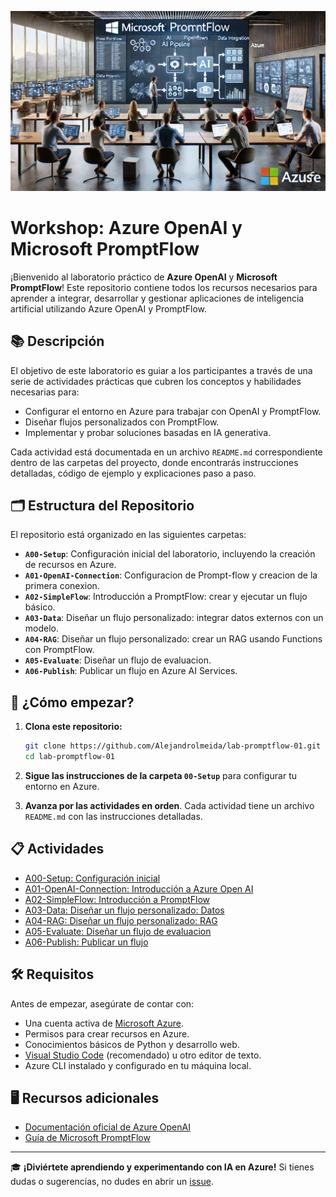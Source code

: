 ![Workshop Azure OpenAI](data/media.webp)


# Workshop: Azure OpenAI y Microsoft PromptFlow

¡Bienvenido al laboratorio práctico de **Azure OpenAI** y **Microsoft PromptFlow**! Este repositorio contiene todos los recursos necesarios para aprender a integrar, desarrollar y gestionar aplicaciones de inteligencia artificial utilizando Azure OpenAI y PromptFlow.

## 📚 Descripción

El objetivo de este laboratorio es guiar a los participantes a través de una serie de actividades prácticas que cubren los conceptos y habilidades necesarias para:
- Configurar el entorno en Azure para trabajar con OpenAI y PromptFlow.
- Diseñar flujos personalizados con PromptFlow.
- Implementar y probar soluciones basadas en IA generativa.

Cada actividad está documentada en un archivo `README.md` correspondiente dentro de las carpetas del proyecto, donde encontrarás instrucciones detalladas, código de ejemplo y explicaciones paso a paso.

## 🗂️ Estructura del Repositorio

El repositorio está organizado en las siguientes carpetas:

- **`A00-Setup`**: Configuración inicial del laboratorio, incluyendo la creación de recursos en Azure.
- **`A01-OpenAI-Connection`**: Configuracion de Prompt-flow y creacion de la primera conexion.
- **`A02-SimpleFlow`**: Introducción a PromptFlow: crear y ejecutar un flujo básico.
- **`A03-Data`**: Diseñar un flujo personalizado: integrar datos externos con un modelo.
- **`A04-RAG`**: Diseñar un flujo personalizado: crear un RAG usando Functions con PromptFlow.
- **`A05-Evaluate`**: Diseñar un flujo de evaluacion.
- **`A06-Publish`**: Publicar un flujo en Azure AI Services.

## 🚀 ¿Cómo empezar?

1. **Clona este repositorio:**
   ```bash
   git clone https://github.com/Alejandrolmeida/lab-promptflow-01.git
   cd lab-promptflow-01
   ```

2. **Sigue las instrucciones de la carpeta `00-Setup`** para configurar tu entorno en Azure.

3. **Avanza por las actividades en orden**. Cada actividad tiene un archivo `README.md` con las instrucciones detalladas.

## 📋 Actividades

- [A00-Setup: Configuración inicial](A00-Setup/README.md)
- [A01-OpenAI-Connection: Introducción a Azure Open AI](A01-OpenAI-Connection/README.md)
- [A02-SimpleFlow: Introducción a PromptFlow](A02-SimpleFlow/README.md)
- [A03-Data: Diseñar un flujo personalizado: Datos](A03-Data/README.md)
- [A04-RAG: Diseñar un flujo personalizado: RAG](A04-RAG/README.md)
- [A05-Evaluate: Diseñar un flujo de evaluacion](A05-Evaluate/README.md)
- [A06-Publish: Publicar un flujo](A06-Publish/README.md)

## 🛠️ Requisitos

Antes de empezar, asegúrate de contar con:
- Una cuenta activa de [Microsoft Azure](https://azure.microsoft.com/).
- Permisos para crear recursos en Azure.
- Conocimientos básicos de Python y desarrollo web.
- [Visual Studio Code](https://code.visualstudio.com/) (recomendado) u otro editor de texto.
- Azure CLI instalado y configurado en tu máquina local.

## 🖥️ Recursos adicionales

- [Documentación oficial de Azure OpenAI](https://learn.microsoft.com/en-us/azure/cognitive-services/openai/)
- [Guía de Microsoft PromptFlow](https://learn.microsoft.com/en-us/azure/machine-learning/prompt-flow/)

---

🎓 **¡Diviértete aprendiendo y experimentando con IA en Azure!** Si tienes dudas o sugerencias, no dudes en abrir un [issue](https://github.com/Alejandrolmeida/lab-promptflow-01/issues).
